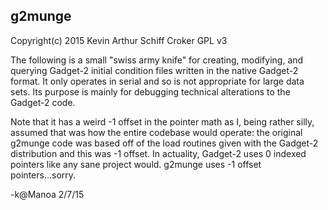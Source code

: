 g2munge
----------------------------------------------

Copyright(c) 2015 Kevin Arthur Schiff Croker
GPL v3

The following is a small "swiss army knife" for creating, modifying, and querying Gadget-2
initial condition files written in the native Gadget-2 format.  It only operates in serial
and so is not appropriate for large data sets.  Its purpose is mainly for debugging technical
alterations to the Gadget-2 code.

Note that it has a weird -1 offset in the pointer math as I, being rather silly, assumed that
was how the entire codebase would operate: the original g2munge code was based off of the load
routines given with the Gadget-2 distribution and this was -1 offset.  In actuality, Gadget-2 
uses 0 indexed pointers like any sane project would.  g2munge uses -1 offset pointers...sorry.

-k@Manoa 2/7/15
